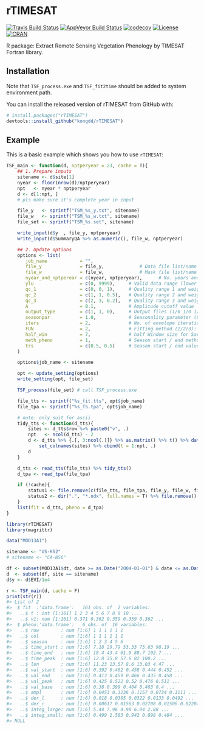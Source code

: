 
<!-- README.md is generated from README.Rmd. Please edit that file -->
rTIMESAT
========

[![Travis Build Status](https://travis-ci.org/kongdd/rTIMESAT.svg?branch=master)](https://travis-ci.org/kongdd/rTIMESAT) [![AppVeyor Build Status](https://ci.appveyor.com/api/projects/status/github/kongdd/rTIMESAT?branch=master&svg=true)](https://ci.appveyor.com/project/kongdd/rTIMESAT) [![codecov](https://codecov.io/gh/kongdd/rTIMESAT/branch/master/graph/badge.svg)](https://codecov.io/gh/kongdd/rTIMESAT) [![License](http://img.shields.io/badge/license-GPL%20%28%3E=%202%29-brightgreen.svg?style=flat)](http://www.gnu.org/licenses/gpl-2.0.html) [![CRAN](http://www.r-pkg.org/badges/version/rTIMESAT)](https://cran.r-project.org/package=rTIMESAT)

R package: Extract Remote Sensing Vegetation Phenology by TIMESAT Fortran library.

Installation
------------

Note that `TSF_process.exe` and `TSF_fit2time` should be added to system environment path.

You can install the released version of rTIMESAT from GitHub with: <!-- [CRAN](https://CRAN.R-project.org) with: -->

``` r
# install.packages("rTIMESAT")
devtools::install_github("kongdd/rTIMESAT")
```

Example
-------

This is a basic example which shows you how to use `rTIMESAT`:

``` r
TSF_main <- function(d, nptperyear = 23, cache = T){
    ## 1. Prepare inputs
    sitename <- d$site[1]
    nyear <- floor(nrow(d)/nptperyear)
    npt   <- nyear * nptperyear
    d <- d[1:npt, ]
    # pls make sure it's complete year in input

    file_y   <- sprintf("TSM_%s_y.txt", sitename)
    file_w   <- sprintf("TSM_%s_w.txt", sitename)
    file_set <- sprintf("TSM_%s.set", sitename)

    write_input(d$y  , file_y, nptperyear)
    write_input(d$SummaryQA %>% as.numeric(), file_w, nptperyear)

    ## 2. Update options
    options <- list(
       job_name            = "",
       file_y              = file_y,             # Data file list/name
       file_w              = file_w,             # Mask file list/name
       nyear_and_nptperear = c(nyear, nptperyear),      # No. years and no. points per year
       ylu                 = c(0, 9999),     # Valid data range (lower upper)
       qc_1                = c(0, 0, 1),     # Quality range 1 and weight
       qc_2                = c(1, 1, 0.5),   # Quality range 2 and weight
       qc_3                = c(2, 3, 0.2),   # Quality range 3 and weight
       A                   = 0.1,            # Amplitude cutoff value
       output_type         = c(1, 1, 0),     # Output files (1/0 1/0 1/0), 1: seasonality data; 2: smoothed time-series; 3: original time-series
       seasonpar           = 1.0,            # Seasonality parameter (0-1)
       iters               = 2,              # No. of envelope iterations (3/2/1)
       FUN                 = 2,              # Fitting method (1/2/3): (SG/AG/DL)
       half_win            = 7,              # half Window size for Sav-Gol.
       meth_pheno          = 1,              # Season start / end method (4/3/2/1)
       trs                 = c(0.5, 0.5)     # Season start / end values
    )

    options$job_name <- sitename

    opt <- update_setting(options)
    write_setting(opt, file_set)

    TSF_process(file_set) # call TSF_process.exe

    file_tts <- sprintf("%s_fit.tts", opt$job_name)
    file_tpa <- sprintf("%s_TS.tpa", opt$job_name)

    # note: only suit for ascii
    tidy_tts <- function(d_tts){
        sites <- d_tts$row %>% paste0("v", .)
        npt   <- ncol(d_tts) - 2
        d <- d_tts %>% {.[, 3:ncol(.)]} %>% as.matrix() %>% t() %>% data.frame() %>%
            set_colnames(sites) %>% cbind(t = 1:npt, .)
        d
    }

    d_tts <- read_tts(file_tts) %>% tidy_tts()
    d_tpa <- read_tpa(file_tpa)

    if (!cache){
        status1 <- file.remove(c(file_tts, file_tpa, file_y, file_w, file_set))
        status2 <- dir(".", "*.ndx", full.names = T) %>% file.remove()
    }
    list(fit = d_tts, pheno = d_tpa)
}
```

``` r
library(rTIMESAT)
library(magrittr)

data("MOD13A1")

sitename <- "US-KS2"
# sitename <- "CA-NS6"

df <- subset(MOD13A1$dt, date >= as.Date("2004-01-01") & date <= as.Date("2010-12-31"))
d  <- subset(df, site == sitename)
d$y <- d$EVI/1e4

r <- TSF_main(d, cache = F)
print(str(r))
#> List of 2
#>  $ fit  :'data.frame':   161 obs. of  2 variables:
#>   ..$ t : int [1:161] 1 2 3 4 5 6 7 8 9 10 ...
#>   ..$ v1: num [1:161] 0.371 0.362 0.359 0.359 0.362 ...
#>  $ pheno:'data.frame':   6 obs. of  16 variables:
#>   ..$ row        : num [1:6] 1 1 1 1 1 1
#>   ..$ col        : num [1:6] 1 1 1 1 1 1
#>   ..$ season     : num [1:6] 1 2 3 4 5 6
#>   ..$ time_start : num [1:6] 7.18 29.79 53.33 75.63 98.19 ...
#>   ..$ time_end   : num [1:6] 18.4 43.4 61.9 88.7 102.7 ...
#>   ..$ time_peak  : num [1:6] 12.8 35.8 57.6 82 100.2 ...
#>   ..$ len        : num [1:6] 11.23 13.57 8.6 13.03 4.47 ...
#>   ..$ val_start  : num [1:6] 0.392 0.462 0.458 0.444 0.452 ...
#>   ..$ val_end    : num [1:6] 0.413 0.459 0.466 0.435 0.458 ...
#>   ..$ val_peak   : num [1:6] 0.425 0.522 0.52 0.476 0.511 ...
#>   ..$ val_base   : num [1:6] 0.38 0.399 0.404 0.403 0.4 ...
#>   ..$ ampl       : num [1:6] 0.0453 0.1236 0.1157 0.0734 0.1111 ...
#>   ..$ der_l      : num [1:6] 0.018 0.0305 0.0322 0.0133 0.0492 ...
#>   ..$ der_r      : num [1:6] 0.00617 0.01563 0.02708 0.01506 0.02284 ...
#>   ..$ integ_large: num [1:6] 5.44 7.96 4.98 6.94 2.88 ...
#>   ..$ integ_small: num [1:6] 0.499 1.583 0.942 0.898 0.484 ...
#> NULL
```
